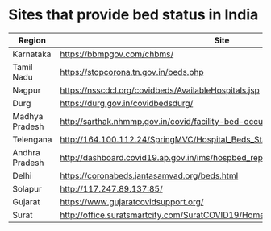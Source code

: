 # Sites that provide bed status in India

Region | Site
---    | ---
Karnataka      | https://bbmpgov.com/chbms/
Tamil Nadu     | https://stopcorona.tn.gov.in/beds.php
Nagpur         | https://nsscdcl.org/covidbeds/AvailableHospitals.jsp
Durg           | https://durg.gov.in/covidbedsdurg/
Madhya Pradesh | http://sarthak.nhmmp.gov.in/covid/facility-bed-occupancy-dashboard/
Telengana      | http://164.100.112.24/SpringMVC/Hospital_Beds_Statistic_Bulletin_citizen.htm
Andhra Pradesh | http://dashboard.covid19.ap.gov.in/ims/hospbed_reports/
Delhi          | https://coronabeds.jantasamvad.org/beds.html
Solapur        | http://117.247.89.137:85/
Gujarat        | https://www.gujaratcovidsupport.org/
Surat          | http://office.suratsmartcity.com/SuratCOVID19/Home/COVID19BedAvailabilitydetails
